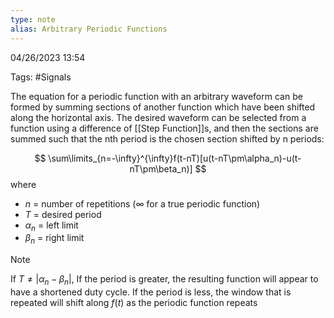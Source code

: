 ```yaml
---
type: note
alias: Arbitrary Periodic Functions
---
```

04/26/2023 13:54

Tags: #Signals 

The equation for a periodic function with an arbitrary waveform can be formed by summing sections of another function which have been shifted along the horizontal axis. The desired waveform can be selected from a function using a difference of [[Step Function]]s, and then the sections are summed such that the nth period is the chosen section shifted by n periods:

$$
\sum\limits_{n=-\infty}^{\infty}f(t-nT)[u(t-nT\pm\alpha_n)-u(t-nT\pm\beta_n)]
$$
where
- $n$ = number of repetitions ($\infty$ for a true periodic function)
- $T$ = desired period
- $\alpha_n$ = left limit 
- $\beta_n$ = right limit

>[!note]
>If $T\ne|\alpha_n-\beta_n|$, If the period is greater, the resulting function will appear to have a shortened duty cycle. If the period is less, the window that is repeated will shift along $f(t)$ as the periodic function repeats

